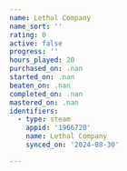 ```yaml
---
name: Lethal Company
name_sort: ''
rating: 0
active: false
progress: ''
hours_played: 20
purchased_on: .nan
started_on: .nan
beaten_on: .nan
completed_on: .nan
mastered_on: .nan
identifiers:
  - type: steam
    appid: '1966720'
    name: Lethal Company
    synced_on: '2024-08-30'

---
```

